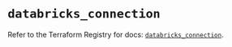 # `databricks_connection`

Refer to the Terraform Registry for docs: [`databricks_connection`](https://registry.terraform.io/providers/databricks/databricks/1.59.0/docs/resources/connection).
